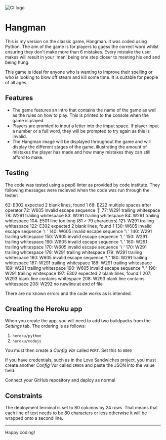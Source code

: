![CI logo](https://codeinstitute.s3.amazonaws.com/fullstack/ci_logo_small.png)

# Hangman

This is my version on the classic game, Hangman. It was coded using Python. The aim of the game is for players to guess the correct word whilst ensuring they don't make more than 6 mistakes. Every mistake the user makes will result in your 'man' being one step closer to meeting his end and being hung.

This game is ideal for anyone who is wanting to improve their spelling or who is looking to blow off steam and kill some time. It is suitable for people of all ages.



## Features

* The game features an intro that contains the name of the game as well as the rules on how to play. This is printed to the console when the game is played.
* Players are promted to input a letter into the imput space. If player input a number or a full word, they will be prompted to try again as this is invalid.
* The Hangman image will be displayed throughout the game and will display the different stages of the game, illustrating the amount of mistakes the player has made and how many mistakes they can still afford to make.

## Testing

The code was tested using a pep8 linter as provided by code institute. They following messages were recieved when the code was run through the tester:

62: E302 expected 2 blank lines, found 1
68: E222 multiple spaces after operator
72: W605 invalid escape sequence '\|'
77: W291 trailing whitespace
78: W291 trailing whitespace
83: W291 trailing whitespace
84: W291 trailing whitespace
104: E501 line too long (81 > 79 characters)
121: W291 trailing whitespace
122: E302 expected 2 blank lines, found 1
130: W605 invalid escape sequence '\ '
140: W605 invalid escape sequence '\ '
140: W291 trailing whitespace
150: W605 invalid escape sequence '\ '
150: W291 trailing whitespace
160: W605 invalid escape sequence '\ '
160: W291 trailing whitespace
170: W605 invalid escape sequence '\ '
170: W291 trailing whitespace
178: W291 trailing whitespace
179: W291 trailing whitespace
180: W605 invalid escape sequence '\ '
180: W291 trailing whitespace
187: W291 trailing whitespace
188: W291 trailing whitespace
189: W291 trailing whitespace
190: W605 invalid escape sequence '\ '
190: W291 trailing whitespace
197: E302 expected 2 blank lines, found 1
207: W293 blank line contains whitespace
208: W293 blank line contains whitespace
208: W292 no newline at end of file

There are no known errors and the code works as is intended.

## Creating the Heroku app

When you create the app, you will need to add two buildpacks from the _Settings_ tab. The ordering is as follows:

1. `heroku/python`
2. `heroku/nodejs`

You must then create a _Config Var_ called `PORT`. Set this to `8000`

If you have credentials, such as in the Love Sandwiches project, you must create another _Config Var_ called `CREDS` and paste the JSON into the value field.

Connect your GitHub repository and deploy as normal.

## Constraints

The deployment terminal is set to 80 columns by 24 rows. That means that each line of text needs to be 80 characters or less otherwise it will be wrapped onto a second line.

-----
Happy coding!